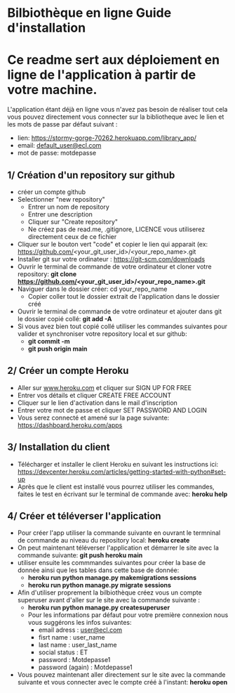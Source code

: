 # Bilbiothèque en ligne Guide d'installation

# Ce readme sert aux déploiement en ligne de l'application à partir de votre machine. 

L'application étant déjà en ligne vous n'avez pas besoin de réaliser tout cela vous pouvez directement vous connecter sur la bibliotheque avec le lien et les mots de passe par défaut suivant :
 - lien: https://stormy-gorge-70262.herokuapp.com/library_app/
 - email: default_user@ecl.com
 - mot de passe: motdepasse

## 1/ Création d'un repository sur github 

 - créer un compte github
 - Selectionner "new repository"
   - Entrer un nom de repository
   - Entrer une description
   - Cliquer sur "Create repository"
   - Ne créez pas de read.me, .gitignore, LICENCE vous utiliserez directement ceux de ce fichier 
 - Cliquer sur le bouton vert "code" et copier le lien qui apparait (ex: https://github.com/<your_git_user_id>/<your_repo_name>.git
 - Installer git sur votre ordinateur : https://git-scm.com/downloads
 - Ouvrir le terminal de commande de votre ordinateur et cloner votre repository: **git clone https://github.com/<your_git_user_id>/<your_repo_name>.git**
 - Naviguer dans le dossier créer: cd your_repo_name
   - Copier coller tout le dossier extrait de l'application dans le dossier créé
 - Ouvrir le terminal de commande de votre ordinateur et ajouter dans git le dossier copié collé: **git add -A**
 - Si vous avez bien tout copié collé utiliser les commandes suivantes pour valider et synchroniser votre repository local et sur github: 
   - **git commit -m**
   - **git push origin main**
   
## 2/ Créer un compte Heroku

 - Aller sur www.heroku.com et cliquer sur SIGN UP FOR FREE
 - Entrer vos détails et cliquer CREATE FREE ACCOUNT
 - Cliquer sur le lien d'activation dans le mail d'inscription
 - Entrer votre mot de passe et cliquer SET PASSWORD AND LOGIN 
 - Vous serez connecté et amené sur la page suivante: https://dashboard.heroku.com/apps

## 3/ Installation du client

 - Télécharger et installer le client Heroku en suivant les instructions ici: https://devcenter.heroku.com/articles/getting-started-with-python#set-up
 - Après que le client est installé vous pourrez utiliser les commandes, faites le test en écrivant sur le terminal de commande avec: **heroku help** 
 
## 4/ Créer et téléverser l'application

 - Pour créer l'app utiliser la commande suivante en ouvrant le termninal de commande au niveau du repository local: **heroku create**
 - On peut maintenant téléverser l'application et démarrer le site avec la commande suivante: **git push heroku main**
 - utiliser ensuite les commmandes suivantes pour créer la base de donnée ainsi que les tables dans cette base de donnée: 
     - **heroku run python manage.py makemigrations sessions**
     - **heroku run python manage.py migrate sessions**
 - Afin d'utiliser proprement la bilbiothèque créez vous un compte superuser avant d'aller sur le site avec la commande suivante :
     - **heroku run python manage.py createsuperuser**
     - Pour les informations par défaut pour votre première connexion nous vous suggérons les infos suivantes:
       - email adress : user@ecl.com
       - fisrt name : user_name
       - last name : user_last_name
       - social status : ET
       - password : Motdepasse1
       - password (again) : Motdepasse1
 - Vous pouvez maintenant aller directement sur le site avec la commande suivante et vous connecter avec le compte créé à l'instant: **heroku open**


